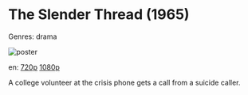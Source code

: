 # The Slender Thread (1965)

Genres: drama

![poster](http://image.tmdb.org/t/p/w500/kdkol1ZmTsgrvymeo0NBRnbE8k9.jpg)

en:
  [720p](magnet:?xt=urn:btih:1EC3E47B9F866F872F547237E0E48B8FD50C5C7F&tr=udp://glotorrents.pw:6969/announce&tr=udp://tracker.opentrackr.org:1337/announce&tr=udp://torrent.gresille.org:80/announce&tr=udp://tracker.openbittorrent.com:80&tr=udp://tracker.coppersurfer.tk:6969&tr=udp://tracker.leechers-paradise.org:6969&tr=udp://p4p.arenabg.ch:1337&tr=udp://tracker.internetwarriors.net:1337)
  [1080p](magnet:?xt=urn:btih:4A7889C2C0E468F61CB8D3F0163D57820C456CF6&tr=udp://glotorrents.pw:6969/announce&tr=udp://tracker.opentrackr.org:1337/announce&tr=udp://torrent.gresille.org:80/announce&tr=udp://tracker.openbittorrent.com:80&tr=udp://tracker.coppersurfer.tk:6969&tr=udp://tracker.leechers-paradise.org:6969&tr=udp://p4p.arenabg.ch:1337&tr=udp://tracker.internetwarriors.net:1337)
  


A college volunteer at the crisis phone gets a call from a suicide caller.